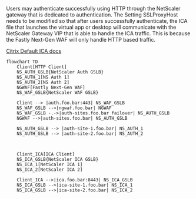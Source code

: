 Users may authenticate successfully using HTTP through the NetScaler gateway that is dedicated to authentication. The Setting SSLProxyHost needs to be modified so that after users successfully authenticate, the ICA file that launches the virtual app or desktop will communicate with the NetScaler Gateway VIP that is able to handle the ICA traffic. This is because the Fastly Next-Gen WAF will only handle HTTP based traffic.

[Citrix Default ICA docs](https://docs.citrix.com/en-us/storefront/current-release/configure-manage-stores/default-ica.html)

```mermaid
flowchart TD
    Client[HTTP Client]
    NS_AUTH_GSLB{NetScaler Auth GSLB}
    NS_AUTH_1[NS Auth 1]
    NS_AUTH_2[NS Auth 2]
    NGWAF[Fastly Next-Gen WAF]
    NS_WAF_GSLB{NetScaler WAF GSLB}
    
    Client --> |auth.foo.bar:443| NS_WAF_GSLB
    NS_WAF_GSLB -->|ngwaf.foo.bar| NGWAF
    NS_WAF_GSLB -.->|auth-sites.foo.bar failover| NS_AUTH_GSLB
    NGWAF -->|auth-sites.foo.bar| NS_AUTH_GSLB
    
    NS_AUTH_GSLB --> |auth-site-1.foo.bar| NS_AUTH_1
    NS_AUTH_GSLB --> |auth-site-2.foo.bar| NS_AUTH_2

    

    Client_ICA[ICA Client]
    NS_ICA_GSLB{NetScaler ICA GSLB}
    NS_ICA_1[NetScaler ICA 1]
    NS_ICA_2[NetScaler ICA 2]

    Client_ICA -->|ica.foo.bar:8443| NS_ICA_GSLB
    NS_ICA_GSLB -->|ica-site-1.foo.bar| NS_ICA_1
    NS_ICA_GSLB -->|ica-site-2.foo.bar| NS_ICA_2

```